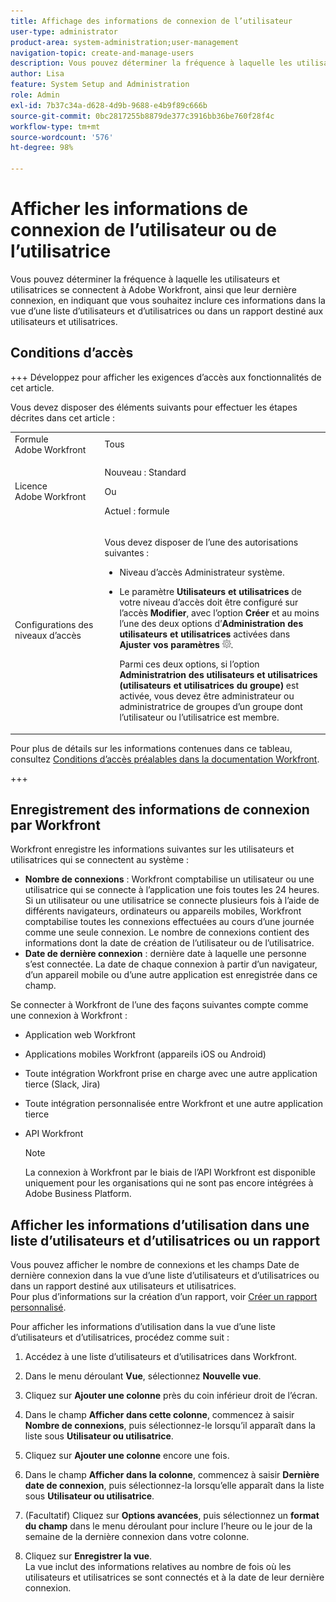 ```yaml
---
title: Affichage des informations de connexion de l’utilisateur
user-type: administrator
product-area: system-administration;user-management
navigation-topic: create-and-manage-users
description: Vous pouvez déterminer la fréquence à laquelle les utilisateurs et utilisatrices se connectent à Workfront, ainsi que leur dernière connexion, en indiquant que vous souhaitez inclure ces informations dans la vue d’une liste d’utilisateurs et d’utilisatrices ou dans un rapport destiné aux utilisateurs et utilisatrices.
author: Lisa
feature: System Setup and Administration
role: Admin
exl-id: 7b37c34a-d628-4d9b-9688-e4b9f89c666b
source-git-commit: 0bc2817255b8879de377c3916bb36be760f28f4c
workflow-type: tm+mt
source-wordcount: '576'
ht-degree: 98%

---
```


# Afficher les informations de connexion de l’utilisateur ou de l’utilisatrice

Vous pouvez déterminer la fréquence à laquelle les utilisateurs et utilisatrices se connectent à Adobe Workfront, ainsi que leur dernière connexion, en indiquant que vous souhaitez inclure ces informations dans la vue d’une liste d’utilisateurs et d’utilisatrices ou dans un rapport destiné aux utilisateurs et utilisatrices.

## Conditions d’accès

+++ Développez pour afficher les exigences d’accès aux fonctionnalités de cet article.

Vous devez disposer des éléments suivants pour effectuer les étapes décrites dans cet article :

<table style="table-layout:auto"> 
 <col> 
 <col> 
 <tbody> 
  <tr> 
   <td role="rowheader">Formule Adobe Workfront</td> 
   <td>Tous</td> 
  </tr> 
  <tr> 
   <td role="rowheader">Licence Adobe Workfront</td> 
   <td><p>Nouveau : Standard</p><p>Ou</p><p>Actuel : formule</p></td> 
  </tr> 
  <tr> 
   <td role="rowheader">Configurations des niveaux d’accès</td> 
   <td> <p>Vous devez disposer de l’une des autorisations suivantes :</p> 
    <ul> 
     <li> <p>Niveau d’accès Administrateur système. </li> 
     <li> <p>Le paramètre <b>Utilisateurs et utilisatrices</b> de votre niveau d’accès doit être configuré sur l’accès <b>Modifier</b>, avec l’option <b>Créer</b> et au moins l’une des deux options d’<b>Administration des utilisateurs et utilisatrices</b> activées dans <b>Ajuster vos paramètres</b> <img src="assets/gear-icon-in-access-levels.png">. </p> <p>Parmi ces deux options, si l’option <b>Administratrion des utilisateurs et utilisatrices (utilisateurs et utilisatrices du groupe)</b> est activée, vous devez être administrateur ou administratrice de groupes d’un groupe dont l’utilisateur ou l’utilisatrice est membre.</p> </li> 
    </ul> </td> 
  </tr> 
 </tbody> 
</table>

Pour plus de détails sur les informations contenues dans ce tableau, consultez [Conditions d’accès préalables dans la documentation Workfront](/help/quicksilver/administration-and-setup/add-users/access-levels-and-object-permissions/access-level-requirements-in-documentation.md).

+++

## Enregistrement des informations de connexion par Workfront

Workfront enregistre les informations suivantes sur les utilisateurs et utilisatrices qui se connectent au système :

* **Nombre de connexions** : Workfront comptabilise un utilisateur ou une utilisatrice qui se connecte à l’application une fois toutes les 24 heures. Si un utilisateur ou une utilisatrice se connecte plusieurs fois à l’aide de différents navigateurs, ordinateurs ou appareils mobiles, Workfront comptabilise toutes les connexions effectuées au cours d’une journée comme une seule connexion. Le nombre de connexions contient des informations dont la date de création de l’utilisateur ou de l’utilisatrice.
* **Date de dernière connexion** : dernière date à laquelle une personne s’est connectée. La date de chaque connexion à partir d’un navigateur, d’un appareil mobile ou d’une autre application est enregistrée dans ce champ.

Se connecter à Workfront de l’une des façons suivantes compte comme une connexion à Workfront :

* Application web Workfront
* Applications mobiles Workfront (appareils iOS ou Android)
* Toute intégration Workfront prise en charge avec une autre application tierce (Slack, Jira)
* Toute intégration personnalisée entre Workfront et une autre application tierce
* API Workfront

  >[!NOTE]
  >
  >La connexion à Workfront par le biais de l’API Workfront est disponible uniquement pour les organisations qui ne sont pas encore intégrées à Adobe Business Platform.

## Afficher les informations d’utilisation dans une liste d’utilisateurs et d’utilisatrices ou un rapport

Vous pouvez afficher le nombre de connexions et les champs Date de dernière connexion dans la vue d’une liste d’utilisateurs et d’utilisatrices ou dans un rapport destiné aux utilisateurs et utilisatrices.\
Pour plus d’informations sur la création d’un rapport, voir [Créer un rapport personnalisé](../../../reports-and-dashboards/reports/creating-and-managing-reports/create-custom-report.md).

Pour afficher les informations d’utilisation dans la vue d’une liste d’utilisateurs et d’utilisatrices, procédez comme suit :

1. Accédez à une liste d’utilisateurs et d’utilisatrices dans Workfront.
1. Dans le menu déroulant **Vue**, sélectionnez **Nouvelle vue**.

1. Cliquez sur **Ajouter une colonne** près du coin inférieur droit de l’écran.
1. Dans le champ **Afficher dans cette colonne**, commencez à saisir **Nombre de connexions**, puis sélectionnez-le lorsqu’il apparaît dans la liste sous **Utilisateur ou utilisatrice**.

1. Cliquez sur **Ajouter une colonne** encore une fois.
1. Dans le champ **Afficher dans la colonne**, commencez à saisir **Dernière date de connexion**, puis sélectionnez-la lorsqu’elle apparaît dans la liste sous **Utilisateur ou utilisatrice**.

1. (Facultatif) Cliquez sur **Options avancées**, puis sélectionnez un **format du champ** dans le menu déroulant pour inclure l’heure ou le jour de la semaine de la dernière connexion dans votre colonne.

1. Cliquez sur **Enregistrer la vue**.\
   La vue inclut des informations relatives au nombre de fois où les utilisateurs et utilisatrices se sont connectés et à la date de leur dernière connexion.
